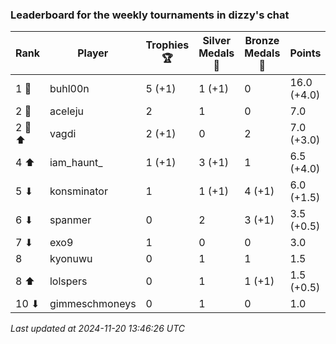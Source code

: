 ### Leaderboard for the weekly tournaments in dizzy's chat
| Rank | Player | Trophies 🏆 | Silver Medals 🥈 | Bronze Medals 🥉 | Points |
|------|--------|-------------|------------------|------------------|--------|
| 1 🥇 | buhl00n | 5 (+1) | 1 (+1) | 0 | 16.0 (+4.0) |
| 2 🥈 | aceleju | 2 | 1 | 0 | 7.0 |
| 2 🥈 ⬆| vagdi | 2 (+1) | 0 | 2 | 7.0 (+3.0) |
| 4 ⬆| iam_haunt_ | 1 (+1) | 3 (+1) | 1 | 6.5 (+4.0) |
| 5 ⬇| konsminator | 1 | 1 (+1) | 4 (+1) | 6.0 (+1.5) |
| 6 ⬇| spanmer | 0 | 2 | 3 (+1) | 3.5 (+0.5) |
| 7 ⬇| exo9 | 1 | 0 | 0 | 3.0 |
| 8 | kyonuwu | 0 | 1 | 1 | 1.5 |
| 8 ⬆| lolspers | 0 | 1 | 1 (+1) | 1.5 (+0.5) |
| 10 ⬇| gimmeschmoneys | 0 | 1 | 0 | 1.0 |

_Last updated at 2024-11-20 13:46:26 UTC_